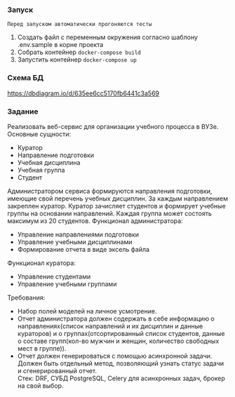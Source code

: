 ### Запуск

`Перед запуском автоматически прогоняются тесты`

1. Создать файл с переменным окружения согласно шаблону .env.sample в корне проекта
2. Собрать контейнер `docker-compose build`
3. Запустить контейнер `docker-compose up`

### Схема БД
https://dbdiagram.io/d/635ee6cc5170fb6441c3a569

### Задание
Реализовать веб-сервис для организации учебного процесса в ВУЗе.  
Основные сущности:
- Куратор
- Направление подготовки
- Учебная дисциплина
- Учебная группа
- Студент

Администратором сервиса формируются направления подготовки, имеющие
свой перечень учебных дисциплин. За каждым направлением закреплен куратор.
Куратор зачисляет студентов и формирует учебные группы на основании
направлений. Каждая группа может состоять максимум из 20 студентов.
Функционал администратора:
- Управление направлениями подготовки
- Управление учебными дисциплинами
- Формирование отчета в виде эксель файла

Функционал куратора:

- Управление студентами
- Управление учебными группами

Требования:
- Набор полей моделей на личное усмотрение.
- Отчет администратора должен содержать в себе информацию о
направлениях(список направлений и их дисциплин и данные кураторов) и о
группах(отсортированный список студентов, данные о составе групп(кол-во
мужчин и женщин, количество свободных мест в группе)).
- Отчет должен генерироваться с помощью асинхронной задачи. Должен быть
отдельный метод, позволяющий узнать статус задачи и сгенерированный
отчет.  
Стек: DRF, СУБД PostgreSQL, Celery для асинхронных задач, брокер на свой
выбор.